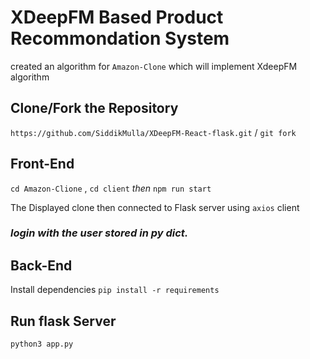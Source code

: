 # XDeepFM Based Product Recommondation System
created an algorithm for `Amazon-Clone` which will implement XdeepFM algorithm

## Clone/Fork the Repository
`https://github.com/SiddikMulla/XDeepFM-React-flask.git`  /  `git fork`

## Front-End
`cd Amazon-Clione` , `cd client`
<em>then</em> `npm run start`

The Displayed clone then connected to Flask server using `axios` client
### <i>login with the user stored in py dict.</i>

## Back-End
Install dependencies 
`pip install -r requirements`

## Run flask Server 
`python3 app.py`





